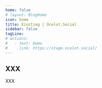 ```yaml
---
home: false
# layout: BlogHome
icon: home
title: Einstieg | Ocelot.Social
sidebar: false
tagLine: 
# actions:
#   - text: Demo
#     link: https://stage.ocelot.social/
---
```

## XXX

XXX
